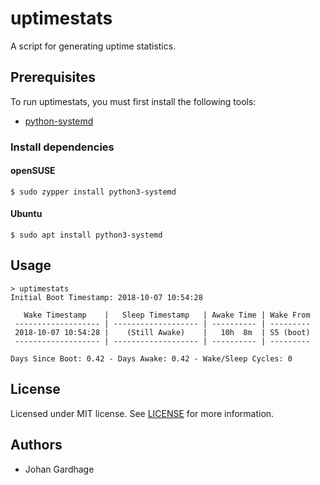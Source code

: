 # uptimestats

A script for generating uptime statistics.

## Prerequisites

To run uptimestats, you must first install the following tools:

- [python-systemd](https://github.com/systemd/python-systemd)

### Install dependencies

#### openSUSE

`$ sudo zypper install python3-systemd`

#### Ubuntu

`$ sudo apt install python3-systemd`

## Usage

```
> uptimestats
Initial Boot Timestamp: 2018-10-07 10:54:28

   Wake Timestamp    |   Sleep Timestamp   | Awake Time | Wake From
 ------------------- | ------------------- | ---------- | ---------
 2018-10-07 10:54:28 |    (Still Awake)    |   10h  8m  | S5 (boot)
 ------------------- | ------------------- | ---------- | ---------

Days Since Boot: 0.42 - Days Awake: 0.42 - Wake/Sleep Cycles: 0

```

## License

Licensed under MIT license. See [LICENSE](LICENSE) for more information.

## Authors

* Johan Gardhage
